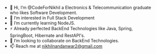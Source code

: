 - 👋 Hi, I’m @CodeForNikhil a Electronics & Telecommunication graduate who likes Software Development.
- 👀 I’m interested in Full Stack Development
- 🌱 I’m currently learning NodeJS.
- ⚡ Already perfected BackEnd Technologies like Java, Spring, SpringBoot, Hibernate and RestAPI's.
- 💞️ I’m looking to collaborate on BackEnd Technologies.
- 📫 Reach me at nikhilnandanwar2@gmail.com

<!---
CodeForNikhil/CodeForNikhil is a ✨ special ✨ repository because its `README.md` (this file) appears on your GitHub profile.
You can click the Preview link to take a look at your changes.
--->
